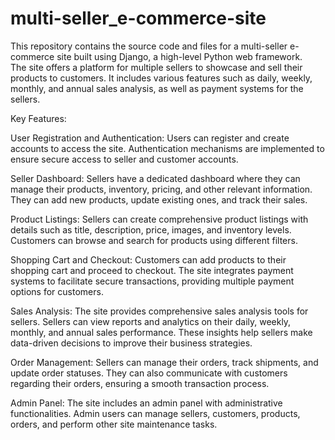 # multi-seller_e-commerce-site
This repository contains the source code and files for a multi-seller e-commerce site built using Django, a high-level Python web framework.  
The site offers a platform for multiple sellers to showcase and sell their products to customers. It includes various features such as daily, weekly, monthly, and annual sales analysis, as well as payment systems for the sellers.

Key Features:

User Registration and Authentication: Users can register and create accounts to access the site. Authentication mechanisms are implemented to ensure secure access to seller and customer accounts.

Seller Dashboard: Sellers have a dedicated dashboard where they can manage their products, inventory, pricing, and other relevant information. They can add new products, update existing ones, and track their sales.

Product Listings: Sellers can create comprehensive product listings with details such as title, description, price, images, and inventory levels. Customers can browse and search for products using different filters.

Shopping Cart and Checkout: Customers can add products to their shopping cart and proceed to checkout. The site integrates payment systems to facilitate secure transactions, providing multiple payment options for customers.

Sales Analysis: The site provides comprehensive sales analysis tools for sellers. Sellers can view reports and analytics on their daily, weekly, monthly, and annual sales performance. These insights help sellers make data-driven decisions to improve their business strategies.

Order Management: Sellers can manage their orders, track shipments, and update order statuses. They can also communicate with customers regarding their orders, ensuring a smooth transaction process.

Admin Panel: The site includes an admin panel with administrative functionalities. Admin users can manage sellers, customers, products, orders, and perform other site maintenance tasks.
